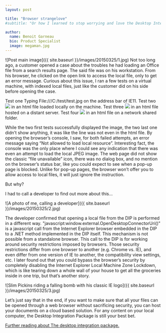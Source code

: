 ```yaml
---
layout: post

title: "Browser strangelove"
#subtitle: "Or how I learned to stop worrying and love the Desktop Integration Package"

author:
  name: Benoit Garneau
  bio: Product Specialist
  image: megaman.jpg
---
```


![Post main image]({{ site.baseurl }}/images/20150325/1.jpg)
Not too long ago, a customer opened a case about the troubles he had loading an Office file from a search results page. The said file was on his workstation. From his browser, he clicked on the open link to access the local file, only to get an error message.
Curious about this issue, I ran a few tests on a virtual machine, with indexed local files, just like the customer did on his side before opening the case.

<!-- more -->

Test one
Typing File:///C:/test/test.jpg on the address bar of IE11.
Test two
<img src=File:///C:\test\test.jpg /> in an html file loaded locally on the machine.
Test three
<img src=File:///C:\test\test.jpg /> in an html file hosted on a distant server.
Test four
<img src=File:///C:\test\test.jpg /> in an html file on a network shared folder.

While the two first tests successfully displayed the image, the two last one didn’t show anything, it was like the line was not even in the html file.
By opening the browser’s console, I saw, for both failed attempts, an error message saying “Not allowed to load local resource”.
Interesting fact, the console was the only place where I could see any indication that there was even an attempt to load the local JPEG image. The web page did not show the classic “file unavailable” icon, there was no dialog box, and no mention on the browser’s status bar, like you could expect to see when a pop-up page is blocked.
Unlike for pop-up pages, the browser won’t offer you to allow access to local files, it will just ignore the instruction.

But why?

I had to call a developer to find out more about this…

![A photo of me, calling a developer]({{ site.baseurl }}/images/20150325/2.jpg)
 
The developer confirmed that opening a local file from the DIP is performed in a different way. "javascript:window.external.OpenDesktopConnectorUri()" is a javascript call from the Internet Explorer browser embedded in the DIP to a .NET method implemented in the DIP itself. This mechanism is not possible from a standalone browser. This call to the DIP is for working around security restrictions imposed by browsers. Those security restrictions differ from one browser to another (e.g. Chrome vs. IE), and even differ from one version of IE to another, the compatibility view settings, etc.
I later found out that you could bypass the browser’s security by completely disabling the Internet Explorer Local Machine Zone Lockdown, which is like tearing down a whole wall of your house to get all the groceries inside in one trip, but that’s another story.

![Slim Pickins riding a falling bomb with his classic IE logo]({{ site.baseurl }}/images/20150325/3.jpg)
 
Let’s just say that in the end, if you want to make sure that all your files can be opened through a web browser without sacrificing security, you can host your documents on a cloud based solution.
For any content on your local computer, the Desktop Integration Package is still your best bet.

[Further reading about The desktop integration package.](http://onlinehelp.coveo.com/en/CES/7.0/User/Desktop_Integration_Package.htm)